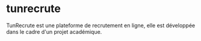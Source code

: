 # tunrecrute
TunRecrute est une plateforme de recrutement en ligne, elle est développée dans le cadre d'un projet académique.
